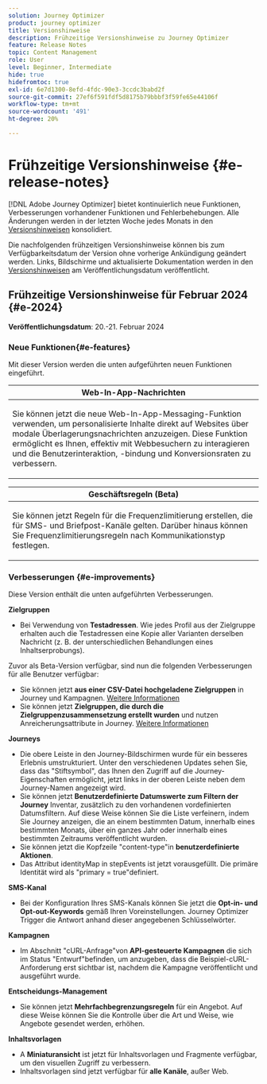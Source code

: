 ```yaml
---
solution: Journey Optimizer
product: journey optimizer
title: Versionshinweise
description: Frühzeitige Versionshinweise zu Journey Optimizer
feature: Release Notes
topic: Content Management
role: User
level: Beginner, Intermediate
hide: true
hidefromtoc: true
exl-id: 6e7d1300-8efd-4fdc-90e3-3ccdc3babd2f
source-git-commit: 27ef6f591fdf5d8175b79bbbf3f59fe65e44106f
workflow-type: tm+mt
source-wordcount: '491'
ht-degree: 20%

---
```


# Frühzeitige Versionshinweise {#e-release-notes}

[!DNL Adobe Journey Optimizer] bietet kontinuierlich neue Funktionen, Verbesserungen vorhandener Funktionen und Fehlerbehebungen. Alle Änderungen werden in der letzten Woche jedes Monats in den [Versionshinweisen](release-notes.md) konsolidiert.

Die nachfolgenden frühzeitigen Versionshinweise können bis zum Verfügbarkeitsdatum der Version ohne vorherige Ankündigung geändert werden. Links, Bildschirme und aktualisierte Dokumentation werden in den [Versionshinweisen](release-notes.md) am Veröffentlichungsdatum veröffentlicht.

## Frühzeitige Versionshinweise für Februar 2024 {#e-2024}

**Veröffentlichungsdatum**: 20.-21. Februar 2024

### Neue Funktionen{#e-features}

Mit dieser Version werden die unten aufgeführten neuen Funktionen eingeführt.


<table>
<thead>
<tr>
<th><strong>Web-In-App-Nachrichten</strong><br/></th>
</tr>
</thead>
<tbody>
<tr>
<td>
<p>Sie können jetzt die neue Web-In-App-Messaging-Funktion verwenden, um personalisierte Inhalte direkt auf Websites über modale Überlagerungsnachrichten anzuzeigen. Diese Funktion ermöglicht es Ihnen, effektiv mit Webbesuchern zu interagieren und die Benutzerinteraktion, -bindung und Konversionsraten zu verbessern.<br/><!--br/>
Learn more in the <a href="../audience/computed-attributes.md">detailed documentation</a>.</p-->
<!--img src="assets/do-not-localize/computed-attributes.gif"-->
</tr>
</tbody>
</table>


<table>
<thead>
<tr>
<th><strong>Geschäftsregeln (Beta)</strong><br/></th>
</tr>
</thead>
<tbody>
<tr>
<td>
<p>Sie können jetzt Regeln für die Frequenzlimitierung erstellen, die für SMS- und Briefpost-Kanäle gelten. Darüber hinaus können Sie Frequenzlimitierungsregeln nach Kommunikationstyp festlegen.<br/><!--br/>
Learn more in the <a href="../audience/computed-attributes.md">detailed documentation</a>.</p-->
<!--img src="assets/do-not-localize/computed-attributes.gif"-->
</tr>
</tbody>
</table>



### Verbesserungen {#e-improvements}

Diese Version enthält die unten aufgeführten Verbesserungen.

**Zielgruppen**

* Bei Verwendung von **Testadressen**. Wie jedes Profil aus der Zielgruppe erhalten auch die Testadressen eine Kopie aller Varianten derselben Nachricht (z. B. der unterschiedlichen Behandlungen eines Inhaltserprobungs).

Zuvor als Beta-Version verfügbar, sind nun die folgenden Verbesserungen für alle Benutzer verfügbar:

* Sie können jetzt **aus einer CSV-Datei hochgeladene Zielgruppen** in Journey und Kampagnen. [Weitere Informationen](../audience/about-audiences.md#segments-in-journey-optimizer)
* Sie können jetzt **Zielgruppen, die durch die Zielgruppenzusammensetzung erstellt wurden** und nutzen Anreicherungsattribute in Journey. [Weitere Informationen](../building-journeys/read-audience.md)

**Journeys**

* Die obere Leiste in den Journey-Bildschirmen wurde für ein besseres Erlebnis umstrukturiert. Unter den verschiedenen Updates sehen Sie, dass das &quot;Stiftsymbol&quot;, das Ihnen den Zugriff auf die Journey-Eigenschaften ermöglicht, jetzt links in der oberen Leiste neben dem Journey-Namen angezeigt wird.
* Sie können jetzt **Benutzerdefinierte Datumswerte zum Filtern der Journey** Inventar, zusätzlich zu den vorhandenen vordefinierten Datumsfiltern. Auf diese Weise können Sie die Liste verfeinern, indem Sie Journey anzeigen, die an einem bestimmten Datum, innerhalb eines bestimmten Monats, über ein ganzes Jahr oder innerhalb eines bestimmten Zeitraums veröffentlicht wurden.
* Sie können jetzt die Kopfzeile &quot;content-type&quot;in **benutzerdefinierte Aktionen**.
* Das Attribut identityMap in stepEvents ist jetzt vorausgefüllt. Die primäre Identität wird als &quot;primary = true&quot;definiert.

**SMS-Kanal**

* Bei der Konfiguration Ihres SMS-Kanals können Sie jetzt die **Opt-in- und Opt-out-Keywords** gemäß Ihren Voreinstellungen. Journey Optimizer Trigger die Antwort anhand dieser angegebenen Schlüsselwörter.

**Kampagnen**

* Im Abschnitt &quot;cURL-Anfrage&quot;von **API-gesteuerte Kampagnen** die sich im Status &quot;Entwurf&quot;befinden, um anzugeben, dass die Beispiel-cURL-Anforderung erst sichtbar ist, nachdem die Kampagne veröffentlicht und ausgeführt wurde.

**Entscheidungs-Management**

* Sie können jetzt **Mehrfachbegrenzungsregeln** für ein Angebot. Auf diese Weise können Sie die Kontrolle über die Art und Weise, wie Angebote gesendet werden, erhöhen.

**Inhaltsvorlagen**

* A **Miniaturansicht** ist jetzt für Inhaltsvorlagen und Fragmente verfügbar, um den visuellen Zugriff zu verbessern.
* Inhaltsvorlagen sind jetzt verfügbar für **alle Kanäle**, außer Web.